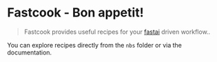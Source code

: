 # Fastcook - Bon appetit!
> Fastcook provides useful recipes for your [fastai](https://github.com/fastai/fastai2) driven workflow..


You can explore recipes directly from the `nbs` folder or via the documentation.
